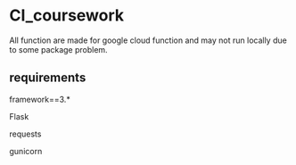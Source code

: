 # CI_coursework

All function are made for google cloud function and may not run locally due to some package problem.


## requirements


framework==3.*

Flask

requests

gunicorn
